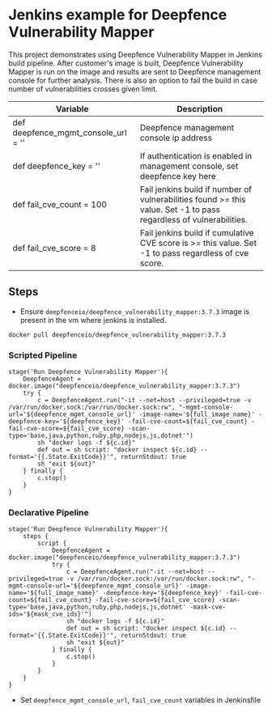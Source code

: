 # Jenkins example for Deepfence Vulnerability Mapper

This project demonstrates using Deepfence Vulnerability Mapper in Jenkins build pipeline.
After customer's image is built, Deepfence Vulnerability Mapper is run on the image and results are sent to Deepfence management console for further analysis.
There is also an option to fail the build in case number of vulnerabilities crosses given limit.

| Variable                            | Description                                                                                                        |
|-------------------------------------|--------------------------------------------------------------------------------------------------------------------|
| def deepfence_mgmt_console_url = '' | Deepfence management console ip address                                                                            | 
| def deepfence_key = ''              | If authentication is enabled in management console, set deepfence key here                                         |
| def fail_cve_count = 100            | Fail jenkins build if number of vulnerabilities found >= this value. Set -1 to pass regardless of vulnerabilities. | 
| def fail_cve_score = 8              | Fail jenkins build if cumulative CVE score is >= this value. Set -1 to pass regardless of cve score.               | 

## Steps
- Ensure `deepfenceio/deepfence_vulnerability_mapper:3.7.3` image is present in the vm where jenkins is installed.
```shell script
docker pull deepfenceio/deepfence_vulnerability_mapper:3.7.3
```
### Scripted Pipeline
```
stage('Run Deepfence Vulnerability Mapper'){
    DeepfenceAgent = docker.image("deepfenceio/deepfence_vulnerability_mapper:3.7.3")
    try {
        c = DeepfenceAgent.run("-it --net=host --privileged=true -v /var/run/docker.sock:/var/run/docker.sock:rw", "-mgmt-console-url='${deepfence_mgmt_console_url}' -image-name='${full_image_name}' -deepfence-key='${deepfence_key}' -fail-cve-count=${fail_cve_count} -fail-cve-score=${fail_cve_score} -scan-type='base,java,python,ruby,php,nodejs,js,dotnet'")
        sh "docker logs -f ${c.id}"
        def out = sh script: "docker inspect ${c.id} --format='{{.State.ExitCode}}'", returnStdout: true
        sh "exit ${out}"
    } finally {
        c.stop()
    }
}
```
### Declarative Pipeline
```
stage('Run Deepfence Vulnerability Mapper'){
    steps {
        script {
            DeepfenceAgent = docker.image("deepfenceio/deepfence_vulnerability_mapper:3.7.3")
            try {
                c = DeepfenceAgent.run("-it --net=host --privileged=true -v /var/run/docker.sock:/var/run/docker.sock:rw", "-mgmt-console-url='${deepfence_mgmt_console_url}' -image-name='${full_image_name}' -deepfence-key='${deepfence_key}' -fail-cve-count=${fail_cve_count} -fail-cve-score=${fail_cve_score} -scan-type='base,java,python,ruby,php,nodejs,js,dotnet' -mask-cve-ids='${mask_cve_ids}'")
                sh "docker logs -f ${c.id}"
                def out = sh script: "docker inspect ${c.id} --format='{{.State.ExitCode}}'", returnStdout: true
                sh "exit ${out}"
            } finally {
                c.stop()
            }
        }
    }
}
```
- Set `deepfence_mgmt_console_url`, `fail_cve_count` variables in Jenkinsfile
